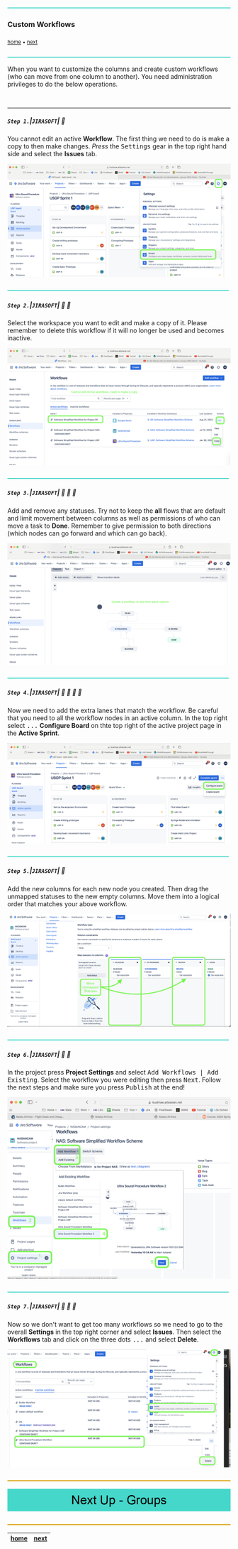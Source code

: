 ![](../images/line3.png)

### Custom Workflows

<sub>[home](../README.md#user-content-jira-software) • [next](../groups/README.md#user-content-groups)</sub>

![](../images/line3.png)

When you want to customize the columns and create custom workflows (who can move from one column to another). You need administration privileges to do the below operations.  

<br>

---

##### `Step 1.`\|`JIRASOFT`| :small_blue_diamond:

You cannot edit an active **Workflow**. The first thing we need to do is make a copy to then make changes.  *Press* the <kbd>Settings</kbd> gear in the top right hand side and select the **Issues** tab.

![got to settings workspace](images/settingsIssues.png)

![](../images/line2.png)

##### `Step 2.`\|`JIRASOFT`| :small_blue_diamond: :small_blue_diamond: 

Select the workspace you want to edit and make a copy of it.  Please remember to delete this workflow if it will no longer be used and becomes inactive.

![select and copy active workspace](images/copyWorkflow.png)

![](../images/line2.png)

##### `Step 3.`\|`JIRASOFT`| :small_blue_diamond: :small_blue_diamond: :small_blue_diamond:

Add and remove any statuses. Try not to keep the **all** flows that are default and limit movement between columns as well as permissions of who can move a task to **Done**. Remember to give permission to both directions (which nodes can go forward and which can go back).

![ad statuses and adjust flow](images/createWorkflow.png)

![](../images/line2.png)

##### `Step 4.`\|`JIRASOFT`| :small_blue_diamond: :small_blue_diamond: :small_blue_diamond: :small_blue_diamond:

Now we need to add the extra lanes that match the workflow.  Be careful that you need to all the workflow nodes in an active column.  In the top right select <kbd>...</kbd> **Configure Board** on thte top right of the active project page in the **Active Sprint**.

![configure board on project](images/configureBoard.png)

![](../images/line2.png)

##### `Step 5.`\|`JIRASOFT`| :small_orange_diamond:

Add the new columns for each new node you created.  Then drag the unmapped statuses to the new empty columns.  Move them into a logical order that matches your above workflow. 

![add remove columns and assign statuses](images/CreateNewColumnsAndMapStatuses.png)

![](../images/line2.png)

##### `Step 6.`\|`JIRASOFT`| :small_orange_diamond: :small_blue_diamond:

In the project press **Project Settings** and select <kbd>Add Workflows | Add Existing</kbd>.  Select the workflow you were editing then press <kbd>Next</kbd>.  Follow the next steps and make sure you press <kbd>Publish</kbd> at the end!

![go to project Workflows and add this newly edited copied workflow](images/PublishNewWorkflow.png)

![](../images/line2.png)

##### `Step 7.`\|`JIRASOFT`| :small_orange_diamond: :small_blue_diamond: :small_blue_diamond:

Now so we don't want to get too many workflows so we need to go to the overall **Settings** in the top right corner and select **Issues**.  Then select the **Workflows** tab and click on the three dots <kbd>...</kbd> and select **Delete**.

![delete old workflow](images/DeleteOldWorkflow.png)

![](../images/line.png)

<!-- <img src="https://via.placeholder.com/1000x100/45D7CA/000000/?text=Next Up - ADD NEXT PAGE"> -->

![next up - ](images/banner.png)

![](../images/line.png)

| [home](../README.md#user-content-jira-software) | [next](../groups/README.md#user-content-groups)|
|---------------------------|---|
